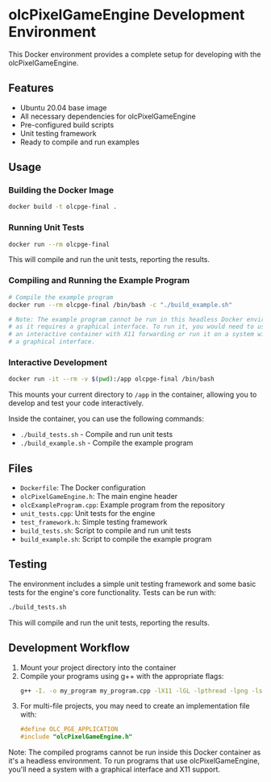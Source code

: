 # olcPixelGameEngine Development Environment

This Docker environment provides a complete setup for developing with the olcPixelGameEngine.

## Features

- Ubuntu 20.04 base image
- All necessary dependencies for olcPixelGameEngine
- Pre-configured build scripts
- Unit testing framework
- Ready to compile and run examples

## Usage

### Building the Docker Image

```bash
docker build -t olcpge-final .
```

### Running Unit Tests

```bash
docker run --rm olcpge-final
```

This will compile and run the unit tests, reporting the results.

### Compiling and Running the Example Program

```bash
# Compile the example program
docker run --rm olcpge-final /bin/bash -c "./build_example.sh"

# Note: The example program cannot be run in this headless Docker environment
# as it requires a graphical interface. To run it, you would need to use
# an interactive container with X11 forwarding or run it on a system with
# a graphical interface.
```

### Interactive Development

```bash
docker run -it --rm -v $(pwd):/app olcpge-final /bin/bash
```

This mounts your current directory to `/app` in the container, allowing you to develop and test your code interactively.

Inside the container, you can use the following commands:
- `./build_tests.sh` - Compile and run unit tests
- `./build_example.sh` - Compile the example program

## Files

- `Dockerfile`: The Docker configuration
- `olcPixelGameEngine.h`: The main engine header
- `olcExampleProgram.cpp`: Example program from the repository
- `unit_tests.cpp`: Unit tests for the engine
- `test_framework.h`: Simple testing framework
- `build_tests.sh`: Script to compile and run unit tests
- `build_example.sh`: Script to compile the example program

## Testing

The environment includes a simple unit testing framework and some basic tests for the engine's core functionality. Tests can be run with:

```bash
./build_tests.sh
```

This will compile and run the unit tests, reporting the results.

## Development Workflow

1. Mount your project directory into the container
2. Compile your programs using g++ with the appropriate flags:
   ```bash
   g++ -I. -o my_program my_program.cpp -lX11 -lGL -lpthread -lpng -lstdc++fs -std=c++17
   ```
3. For multi-file projects, you may need to create an implementation file with:
   ```cpp
   #define OLC_PGE_APPLICATION
   #include "olcPixelGameEngine.h"
   ```

Note: The compiled programs cannot be run inside this Docker container as it's a headless environment. To run programs that use olcPixelGameEngine, you'll need a system with a graphical interface and X11 support.